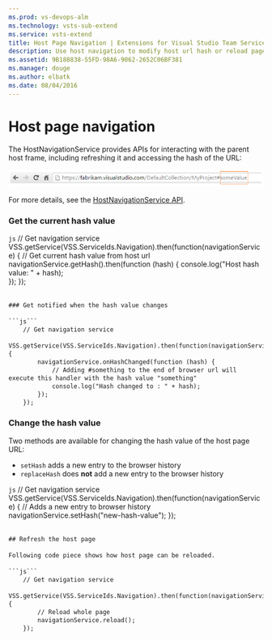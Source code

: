 ```yaml
---
ms.prod: vs-devops-alm
ms.technology: vsts-sub-extend
ms.service: vsts-extend
title: Host Page Navigation | Extensions for Visual Studio Team Services
description: Use host navigation to modify host url hash or reload page
ms.assetid: 9B188838-55FD-98A6-9062-2652C06BF381
ms.manager: douge
ms.author: elbatk
ms.date: 08/04/2016
---
```


# Host page navigation

The HostNavigationService provides APIs for interacting with the parent host frame, including refreshing it and accessing the hash of the URL:

![example](./_img/hash-browser.png)

For more details, see the [HostNavigationService API](..\reference\client\api\VSS\SDK\Services\Navigation\HostNavigationService.md).

### Get the current hash value

```js```
	// Get navigation service
    VSS.getService(VSS.ServiceIds.Navigation).then(function(navigationService) {
        // Get current hash value from host url
        navigationService.getHash().then(function (hash) {
            console.log("Host hash value: " + hash);                        
        });
    });
```

### Get notified when the hash value changes

```js```
	// Get navigation service
    VSS.getService(VSS.ServiceIds.Navigation).then(function(navigationService) {
        navigationService.onHashChanged(function (hash) {
        	// Adding #something to the end of browser url will execute this handler with the hash value "something"
            console.log("Hash changed to : " + hash);                        
        });
    });
```

### Change the hash value

Two methods are available for changing the hash value of the host page URL: 

* `setHash` adds a new entry to the browser history
* `replaceHash` does **not** add a new entry to the browser history

```js```
	// Get navigation service
    VSS.getService(VSS.ServiceIds.Navigation).then(function(navigationService) {
    	// Adds a new entry to browser history
        navigationService.setHash("new-hash-value");
    });
```

## Refresh the host page

Following code piece shows how host page can be reloaded.

```js```
	// Get navigation service
    VSS.getService(VSS.ServiceIds.Navigation).then(function(navigationService) {
    	// Reload whole page
        navigationService.reload();
    });
```